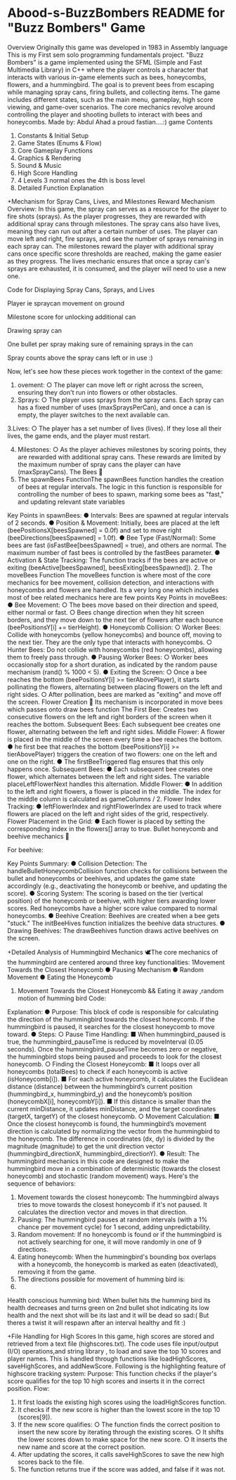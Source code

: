 # Abood-s-BuzzBombers README for "Buzz Bombers" Game
Overview
Originally this game was developed in 1983 in Assembly language 
This is my First sem solo programming fundamentals project.
"Buzz Bombers" is a game implemented using the SFML (Simple and Fast Multimedia Library) in C++ where the player controls a character that interacts with various in-game elements such as bees, honeycombs, flowers, and a hummingbird. The goal is to prevent bees from escaping while managing spray cans, firing bullets, and collecting items.
The game includes different states, such as the main menu, gameplay, high score viewing, and game-over scenarios. The core mechanics revolve around controlling the player and shooting bullets to interact with bees and honeycombs.
Made by: Abdul Ahad a proud fastian….:)
game Contents
1.	Constants & Initial Setup
2.	Game States (Enums & Flow)
3.	Core Gameplay Functions
4.	Graphics & Rendering
5.	Sound & Music
6.	High Score Handling
7.	4 Levels 3 normal ones the 4th is boss level
8.	Detailed Function Explanation

+Mechanism for Spray Cans, Lives, and Milestones Reward
Mechanism Overview:
In this game, the spray can serves as a resource for the player to fire shots (sprays). As the player progresses, they are rewarded with additional spray cans through milestones. The spray cans also have lives, meaning they can run out after a certain number of uses. The player can move left and right, fire sprays, and see the number of sprays remaining in each spray can.
The milestones reward the player with additional spray cans once specific score thresholds are reached, making the game easier as they progress. The lives mechanic ensures that once a spray can's sprays are exhausted, it is consumed, and the player will need to use a new one.

Code for Displaying Spray Cans, Sprays, and Lives

Player ie spraycan movement on ground
 
Milestone score for unlocking additional can
 
Drawing spray can
 
One bullet per spray making sure of remaining sprays in the can
 

Spray counts above the spray cans left or in use :)

 
Now, let's see how these pieces work together in the context of the game:
1.	ovement:
○	The player can move left or right across the screen, ensuring they don't run into flowers or other obstacles.
2.	Sprays:
○	The player uses sprays from the spray cans. Each spray can has a fixed number of uses (maxSpraysPerCan), and once a can is empty, the player switches to the next available can.

3.Lives:
○	The player has a set number of lives (lives). If they lose all their lives, the game ends, and the player must restart.

4. Milestones:
○	As the player achieves milestones by scoring points, they are rewarded with additional spray cans. These rewards are limited by the maximum number of spray cans the player can have (maxSprayCans).
The Bees 🐝
1. The spawnBees FunctionThe spawnBees function handles the creation of bees at regular intervals. The logic in this function is responsible for controlling the number of bees to spawn, marking some bees as "fast," and updating relevant state variables
 
Key Points in spawnBees:
●	Intervals: Bees are spawned at regular intervals of 2 seconds.
●	Position & Movement: Initially, bees are placed at the left (beePositionsX[beesSpawned] = 0.0f) and set to move right (beeDirections[beesSpawned] = 1.0f).
●	Bee Type (Fast/Normal): Some bees are fast (isFastBee[beesSpawned] = true), and others are normal. The maximum number of fast bees is controlled by the fastBees parameter.
●	Activation & State Tracking: The function tracks if the bees are active or exiting (beeActive[beesSpawned], beesExiting[beesSpawned]).
2. The moveBees Function
The moveBees function is where most of the core mechanics for bee movement, collision detection, and interactions with honeycombs and flowers are handled.
Its a very long one which includes most of bee related mechanics here are few points
Key Points in moveBees:
●	Bee Movement:
○	The bees move based on their direction and speed, either normal or fast.
○	Bees change direction when they hit screen borders, and they move down to the next tier of flowers after each bounce (beePositionsY[i] += tierHeight).
●	Honeycomb Collision:
○	Worker Bees: Collide with honeycombs (yellow honeycombs) and bounce off, moving to the next tier. They are the only type that interacts with honeycombs.
○	Hunter Bees: Do not collide with honeycombs (red honeycombs), allowing them to freely pass through.
●	Pausing Worker Bees:
○	Worker bees occasionally stop for a short duration, as indicated by the random pause mechanism (rand() % 1000 < 5).
●	Exiting the Screen:
○	Once a bee reaches the bottom (beePositionsY[i] >= tierAbovePlayer), it starts pollinating the flowers, alternating between placing flowers on the left and right sides.
○	After pollination, bees are marked as "exiting" and move off the screen.
Flower Creation 🌻
Its mechanism is incorporated in move bees which passes onto draw bees function
The First Bee: Creates two consecutive flowers on the left and right borders of the screen when it reaches the bottom.
Subsequent Bees: Each subsequent bee creates one flower, alternating between the left and right sides.
Middle Flower: A flower is placed in the middle of the screen every time a bee reaches the bottom.
●	he first bee that reaches the bottom (beePositionsY[i] >= tierAbovePlayer) triggers the creation of two flowers: one on the left and one on the right.
●	The firstBeeTriggered flag ensures that this only happens once.
Subsequent Bees:
●	Each subsequent bee creates one flower, which alternates between the left and right sides. The variable placeLeftFlowerNext handles this alternation.
Middle Flower:
●	In addition to the left and right flowers, a flower is placed in the middle. The index for the middle column is calculated as gameColumns / 2.
Flower Index Tracking:
●	leftFlowerIndex and rightFlowerIndex are used to track where flowers are placed on the left and right sides of the grid, respectively.
Flower Placement in the Grid:
●	Each flower is placed by setting the corresponding index in the flowers[] array to true.
Bullet honeycomb and beehive mechanics 🔫
 
For beehive:
 
Key Points Summary:
●	Collision Detection: The handleBulletHoneycombCollision function checks for collisions between the bullet and honeycombs or beehives, and updates the game state accordingly (e.g., deactivating the honeycomb or beehive, and updating the score).
●	Scoring System: The scoring is based on the tier (vertical position) of the honeycomb or beehive, with higher tiers awarding lower scores. Red honeycombs have a higher score value compared to normal honeycombs.
●	Beehive Creation: Beehives are created when a bee gets "stuck." The initBeeHives function initializes the beehive data structures.
●	Drawing Beehives: The drawBeehives function draws active beehives on the screen.


+Detailed Analysis of Hummingbird Mechanics 🕊️The core mechanics of the hummingbird are centered around three key functionalities:  1Movement Towards the Closest Honeycomb
●	Pausing Mechanism
●	Random Movement
●	Eating the Honeycomb
1. Movement Towards the Closest Honeycomb && Eating it away ,random motion of humming bird
            Code:
            
 Explanation:
●	Purpose: This block of code is responsible for calculating the direction of the hummingbird towards the closest honeycomb. If the hummingbird is paused, it searches for the closest honeycomb to move toward.
●	Steps:
○	Pause Time Handling:
■	When hummingbird_paused is true, the hummingbird_pauseTime is reduced by moveInterval (0.05 seconds). Once the hummingbird_pauseTime becomes zero or negative, the hummingbird stops being paused and proceeds to look for the closest honeycomb.
○	Finding the Closest Honeycomb:
■	It loops over all honeycombs (totalBees) to check if each honeycomb is active (isHoneycomb[i]).
■	For each active honeycomb, it calculates the Euclidean distance (distance) between the hummingbird’s current position (hummingbird_x, hummingbird_y) and the honeycomb’s position (honeycombX[i], honeycombY[i]).
■	If this distance is smaller than the current minDistance, it updates minDistance, and the target coordinates (targetX, targetY) of the closest honeycomb.
○	Movement Calculation:
■	Once the closest honeycomb is found, the hummingbird’s movement direction is calculated by normalizing the vector from the hummingbird to the honeycomb. The difference in coordinates (dx, dy) is divided by the magnitude (magnitude) to get the unit direction vector (hummingbird_directionX, hummingbird_directionY).
●	Result:
The hummingbird mechanics in this code are designed to make the hummingbird move in a combination of deterministic (towards the closest honeycomb) and stochastic (random movement) ways. Here's the sequence of behaviors:
1.	Movement towards the closest honeycomb: The hummingbird always tries to move towards the closest honeycomb if it's not paused. It calculates the direction vector and moves in that direction.
2.	Pausing: The hummingbird pauses at random intervals (with a 1% chance per movement cycle) for 1 second, adding unpredictability.
3.	Random movement: If no honeycomb is found or if the hummingbird is not actively searching for one, it will move randomly in one of 9 directions.
4.	Eating honeycomb: When the hummingbird's bounding box overlaps with a honeycomb, the honeycomb is marked as eaten (deactivated), removing it from the game.
5.	The directions possible for movement of humming bird is:
6.	 
Health conscious humming bird:
When bullet hits the humming bird its health decreases and turns green on 2nd bullet shot indicating its low health and the next shot will be its last and it will be dead so sad:(
But theres a twist it will respawn after an interval healthy and fit :)
 


+File Handling for High Scores
In this game, high scores are stored and retrieved from a text file (highscores.txt). The code uses file input/output (I/O) operations,and string library , to load and save the top 10 scores and player names. This is handled through functions like loadHighScores, saveHighScores, and addNewScore.
Following is the highlighting feature of highscore tracking system:
Purpose: This function checks if the player's score qualifies for the top 10 high scores and inserts it in the correct position.
Flow:
1.	It first loads the existing high scores using the loadHighScores function.
2.	It checks if the new score is higher than the lowest score in the top 10 (scores[9]).
3.	If the new score qualifies:
○	The function finds the correct position to insert the new score by iterating through the existing scores.
○	It shifts the lower scores down to make space for the new score.
○	It inserts the new name and score at the correct position.
4.	After updating the scores, it calls saveHighScores to save the new high scores back to the file.
5.	The function returns true if the score was added, and false if it was not.


 

 
 
 
 
 
 

